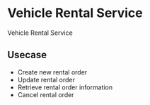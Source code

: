 # Vehicle Rental Service

Vehicle Rental Service

## Usecase

- Create new rental order
- Update rental order
- Retrieve rental order information
- Cancel rental order
